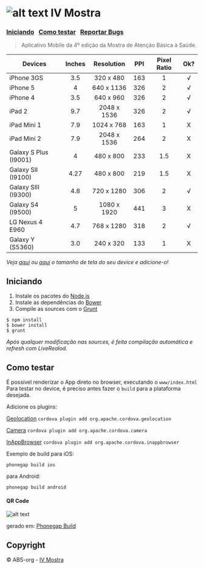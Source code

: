 ![alt text](https://raw.github.com/danielfeelfine/ivmostra-app/master/icon.png "IV Mostra") IV Mostra
============
### [Iniciando](#iniciando)  &nbsp; [Como testar](#como-testar)  &nbsp; [Reportar Bugs](https://github.com/ABS-org/ivmostra-app/search?q=&type=Issues)

> Aplicativo Mobile da 4º edição da Mostra de Atenção Básica à Saúde.


| **Devices**            | **Inches**    | **Resolution**  | **PPI** | **Pixel Ratio** | **Ok?** |
| ---------------------- |:-------------:|:---------------:|:-------:|:---------------:|:-------:|
| iPhone 3GS             | 3.5           | 320 x 480       | 163     | 1               |√        |
| iPhone 5               | 4             | 640 x 1136      | 326     | 2               |√        |
| iPhone 4               | 3.5           | 640 x 960       | 326     | 2               |√        |
| iPad 2                 | 9.7           | 2048 x 1536     | 326     | 2               |√        |
| iPad Mini 1            | 7.9           | 1024 x 768      | 163     | 1               |X        |
| iPad Mini 2            | 7.9           | 2048 x 1536     | 264     | 2               |X        |
| Galaxy S Plus (I9001)  | 4             | 480 x 800       | 233     | 1.5             |X        |
| Galaxy SII (I9100)     | 4.27          | 480 x 800       | 219     | 1.5             |X        |
| Galaxy SIII (I9300)    | 4.8           | 720 x 1280      | 306     | 2               |√        |
| Galaxy S4 (I9500)      | 5             | 1080 x 1920     | 441     | 3               |X        |
| LG Nexus 4 E960        | 4.7           | 768 x 1280      | 318     | 2               |√        |
| Galaxy Y (S5360)       | 3.0           | 240 x 320       | 133     | 1               |X        |

*Veja [aqui](http://mobile.smashingmagazine.com/2013/03/21/responsive-web-design-with-physical-units/) ou [aqui](http://en.wikipedia.org/wiki/List_of_displays_by_pixel_density) o tamanho de tela do seu device e adicione-o!*


## Iniciando

1. Instale os pacotes do [Node.js](http://nodejs.org/)
2. Instale as dependências do [Bower](http://bower.io/)
3. Compile as sources com o [Grunt](http://gruntjs.com/)

```
$ npm install
$ bower install
$ grunt
```

*Após qualquer modificação nas sources, é feita compilação automática e refresh com LiveRealod.*


## Como testar

É possível renderizar o App direto no browser, executando o ```www/index.html```
Para testar no device, é preciso antes fazer o ```build``` para a plataforma desejada.


Adicione os plugins:

[Geolocation](https://cordova.apache.org/docs/en/3.0.0/cordova_geolocation_geolocation.md.html)
```cordova plugin add org.apache.cordova.geolocation```

[Camera](https://cordova.apache.org/docs/en/3.0.0/cordova_camera_camera.md.html)
```cordova plugin add org.apache.cordova.camera```

[InAppBrowser](http://cordova.apache.org/docs/en/3.0.0/cordova_inappbrowser_inappbrowser.md.html)
```cordova plugin add org.apache.cordova.inappbrowser```

Exemplo de build para iOS:

```phonegap build ios```

para Android:

```phonegap build android```

#### QR Code
![alt text](https://raw.github.com/danielfeelfine/ivmostra-app/master/QRCode.png "QR Code")

gerado em: [Phonegap Build](https://build.phonegap.com/apps/765810/builds)

## Copyright

© ABS-org - [IV Mostra](http://www.mostrasaude.net/)
